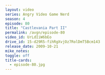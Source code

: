 ```yaml
---
layout: video
series: Angry Video Game Nerd
season: 4
episode: 80
title: "Castlevania Part II"
permalink: /avgn/episode-80
video_id: UrLdIiW6bEo
drive_id: 15-d29R5-fihRgXvjOz7RolDmT5Bcm143
release_date: 2009-10-21
mike_notes:
toggle: off
title-cards:
  - episode-80.jpg
---
```


